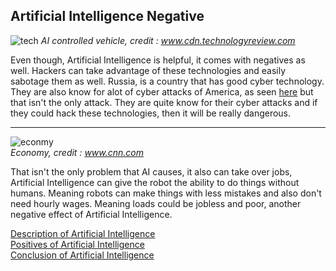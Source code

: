 ## Artificial Intelligence Negative


![tech](https://cdn.technologyreview.com/i/images/a224-056.jpg?sw=3500)
_AI controlled vehicle, credit : www.cdn.technologyreview.com_


Even though, Artificial Intelligence is helpful, it comes with negatives as well. Hackers can
take advantage of these technologies and easily sabotage them as well. Russia, is a country that has
good cyber technology. They are also know for alot of cyber attacks of America, as seen [here](https://www.theguardian.com/us-news/2018/jul/13/russians-hillary-clinton-email-server-trump-indictment)
but that isn't the only attack. They are quite know for their cyber attacks and if they could hack these
technologies, then it will be really dangerous.

---

![econmy](https://cdn.images.express.co.uk/img/dynamic/151/590x/secondary/Artificial-intelligence-AI-robots-replace-humans-machines-take-over-jobs-1511949.jpg?r=1537199484610)   
_Economy, credit : www.cnn.com_


That isn't the only problem that AI causes, it also can take over jobs, Artificial Intelligence can
give the robot the ability to do things without humans. Meaning robots can make things with less
mistakes and also don't need hourly wages. Meaning loads could be jobless and poor, another negative effect
of Artificial Intelligence.

[Description of Artificial Intelligence](description.md)   
[Positives of Artificial Intelligence](positive.md)   
[Conclusion of Artificial Intelligence](conclusion.md)   